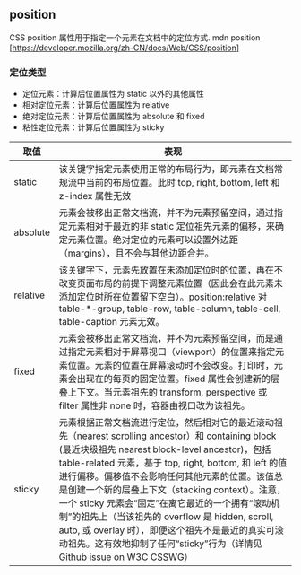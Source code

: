 ## position

CSS position 属性用于指定一个元素在文档中的定位方式.
mdn position [https://developer.mozilla.org/zh-CN/docs/Web/CSS/position]

### 定位类型

- 定位元素：计算后位置属性为 static 以外的其他属性
- 相对定位元素：计算后位置属性为 relative
- 绝对定位元素：计算后位置属性为 absolute 和 fixed
- 粘性定位元素：计算后位置属性为 sticky

| 取值     | 表现                                                                                                                                                                                                                                                                                                                                                                                                                                                                                                                                                          |
| -------- | ------------------------------------------------------------------------------------------------------------------------------------------------------------------------------------------------------------------------------------------------------------------------------------------------------------------------------------------------------------------------------------------------------------------------------------------------------------------------------------------------------------------------------------------------------------- |
| static   | 该关键字指定元素使用正常的布局行为，即元素在文档常规流中当前的布局位置。此时 top, right, bottom, left 和 z-index 属性无效                                                                                                                                                                                                                                                                                                                                                                                                                                     |
| absolute | 元素会被移出正常文档流，并不为元素预留空间，通过指定元素相对于最近的非 static 定位祖先元素的偏移，来确定元素位置。绝对定位的元素可以设置外边距（margins），且不会与其他边距合并。                                                                                                                                                                                                                                                                                                                                                                             |
| relative | 该关键字下，元素先放置在未添加定位时的位置，再在不改变页面布局的前提下调整元素位置（因此会在此元素未添加定位时所在位置留下空白）。position:relative 对 table-\*-group, table-row, table-column, table-cell, table-caption 元素无效。                                                                                                                                                                                                                                                                                                                          |
| fixed    | 元素会被移出正常文档流，并不为元素预留空间，而是通过指定元素相对于屏幕视口（viewport）的位置来指定元素位置。元素的位置在屏幕滚动时不会改变。打印时，元素会出现在的每页的固定位置。fixed 属性会创建新的层叠上下文。当元素祖先的 transform, perspective 或 filter 属性非 none 时，容器由视口改为该祖先。                                                                                                                                                                                                                                                        |
| sticky   | 元素根据正常文档流进行定位，然后相对它的最近滚动祖先（nearest scrolling ancestor）和 containing block (最近块级祖先 nearest block-level ancestor)，包括 table-related 元素，基于 top, right, bottom, 和 left 的值进行偏移。偏移值不会影响任何其他元素的位置。该值总是创建一个新的层叠上下文（stacking context）。注意，一个 sticky 元素会“固定”在离它最近的一个拥有“滚动机制”的祖先上（当该祖先的 overflow 是 hidden, scroll, auto, 或 overlay 时），即便这个祖先不是最近的真实可滚动祖先。这有效地抑制了任何“sticky”行为（详情见 Github issue on W3C CSSWG） |

